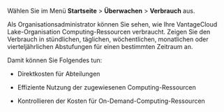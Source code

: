 Wählen Sie im Menü **Startseite** \> **Überwachen** \> **Verbrauch** aus.

Als Organisationsadministrator können Sie sehen, wie Ihre VantageCloud Lake-Organisation Computing-Ressourcen verbraucht. Zeigen Sie den Verbrauch in stündlichen, täglichen, wöchentlichen, monatlichen oder vierteljährlichen Abstufungen für einen bestimmten Zeitraum an.

Damit können Sie Folgendes tun:

-   Direktkosten für Abteilungen

-   Effiziente Nutzung der zugewiesenen Computing-Ressourcen

-   Kontrollieren der Kosten für On-Demand-Computing-Ressourcen
